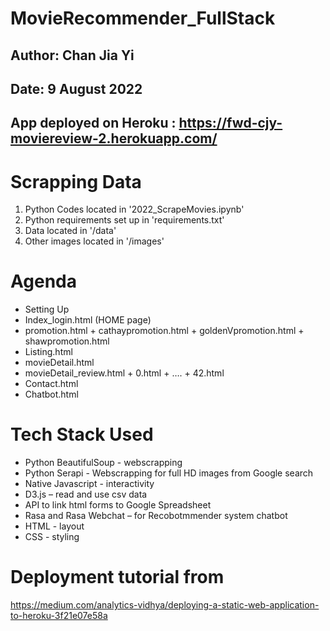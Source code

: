 # MovieRecommender_FullStack
## Author: Chan Jia Yi
## Date: 9 August 2022
## App deployed on Heroku : https://fwd-cjy-moviereview-2.herokuapp.com/

# Scrapping Data
1) Python Codes located in '2022_ScrapeMovies.ipynb'
2) Python requirements set up in 'requirements.txt'
3) Data located in  '/data'
4) Other images located in '/images'

# Agenda
- Setting Up
- Index_login.html  (HOME page)
- promotion.html + cathaypromotion.html + goldenVpromotion.html + shawpromotion.html
- Listing.html
- movieDetail.html
- movieDetail_review.html + 0.html + …. + 42.html
- Contact.html
- Chatbot.html

# Tech Stack Used
- Python BeautifulSoup - webscrapping
- Python Serapi - Webscrapping for full HD images from Google search
- Native Javascript - interactivity
- D3.js – read and use csv data
- API to link html forms to Google Spreadsheet
- Rasa and Rasa Webchat – for Recobotmmender system chatbot
- HTML - layout
- CSS - styling


# Deployment tutorial from   
https://medium.com/analytics-vidhya/deploying-a-static-web-application-to-heroku-3f21e07e58a















